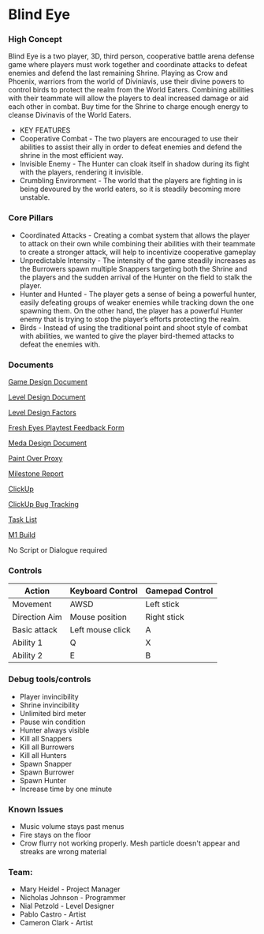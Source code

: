 # Blind Eye

### High Concept

Blind Eye is a two player, 3D, third person, cooperative battle arena defense game where players must work together and coordinate attacks to defeat enemies and defend the last remaining Shrine. Playing as Crow and Phoenix, warriors from the world of Diviniavis, use their divine powers to control birds to protect the realm from the World Eaters. Combining abilities with their teammate will allow the players to deal increased damage or aid each other in combat. Buy time for the Shrine to charge enough energy to cleanse Divinavis of the World Eaters.

* KEY FEATURES
* Cooperative Combat - The two players are encouraged to use their abilities to assist their ally in order to defeat enemies and defend the shrine in the most efficient way. 
* Invisible Enemy - The Hunter can cloak itself in shadow during its fight with the players, rendering it invisible.
* Crumbling Environment - The world that the players are fighting in is being devoured by the world eaters, so it is steadily becoming more unstable.

### Core Pillars
* Coordinated Attacks - Creating a combat system that allows the player to attack on their own while combining their abilities with their teammate to create a stronger attack, will help to incentivize cooperative gameplay
* Unpredictable Intensity - The intensity of the game steadily increases as the Burrowers spawn multiple Snappers targeting both the Shrine and the players and the sudden arrival of the Hunter on the field to stalk the player.
* Hunter and Hunted - The player gets a sense of being a powerful hunter, easily defeating groups of weaker enemies while tracking down the one spawning them. On the other hand, the player has a powerful Hunter enemy that is trying to stop the player’s efforts protecting the realm.
* Birds - Instead of using the traditional point and shoot style of combat with abilities, we wanted to give the player bird-themed attacks to defeat the enemies with.

### Documents

[Game Design Document](<https://docs.google.com/document/d/1v6Kb8D5iBFX2CARsvLRC01mK8gDOMmLfhdmhwX2aG-E/edit?usp=sharing>)

[Level Design Document](<https://docs.google.com/document/d/1roQ3wO4u3DfY_e0xRNNjT790BjSBD0Q3b03pxDe3Muc/edit?usp=sharing>)

[Level Design Factors](<https://docs.google.com/document/d/1ATU7krTRZixEQwd1cCI7gx1cGhSRb6L6npKrDVWEvss/edit?usp=sharing>)

[Fresh Eyes Playtest Feedback Form](<https://docs.google.com/forms/d/1EpBZoUvKfLMMF3GaZU68zBlcoBp9yx0hS8Al0QKMMKw/edit?usp=sharing>)

[Meda Design Document](<https://miro.com/app/board/uXjVOpPOsmM=/?share_link_id=994276187786>)

[Paint Over Proxy](<https://miro.com/app/board/uXjVOUxW1fA=/>)

[Milestone Report](<https://docs.google.com/document/d/1K73V15MdtJuQGsLiJoxIn5og0Oes6zCeDTwmnhxSfb0/edit?usp=sharing>)

[ClickUp](<https://sharing.clickup.com/36275028/l/h/7-36275028-1/c9451079576f585>)

[ClickUp Bug Tracking](<https://sharing.clickup.com/36275028/l/h/4-66055448-1/f02f6ce478cad62>)

[Task List](<https://docs.google.com/spreadsheets/d/1aE1CwJExc6e-ufWwJ5Wjcxcs_S_H9AzUSZRLkWGL6Ek/edit?usp=sharing>)

[M1 Build](<https://drive.vfs.com/index.php/apps/files/?dir=/VFSSTORAGE10%20Dropbox%20GDPGSD/Builds/GD66PG22/BlindEye/M1&fileid=75792717>)

No Script or Dialogue required

### Controls

Action               | Keyboard Control  | Gamepad Control
---                  |---                |---
Movement             | AWSD              | Left stick
Direction Aim        | Mouse position    | Right stick
Basic attack         | Left mouse click  | A
Ability 1            | Q                 | X
Ability 2            | E                 | B


### Debug tools/controls

* Player invincibility
* Shrine invincibility
* Unlimited bird meter
* Pause win condition
* Hunter always visible
* Kill all Snappers
* Kill all Burrowers
* Kill all Hunters
* Spawn Snapper
* Spawn Burrower
* Spawn Hunter
* Increase time by one minute


### Known Issues

* Music volume stays past menus
* Fire stays on the floor
* Crow flurry not working properly. Mesh particle doesn't appear and streaks are wrong material

### Team:

* Mary Heidel - Project Manager
* Nicholas Johnson - Programmer
* Nial Petzold - Level Designer
* Pablo Castro - Artist
* Cameron Clark - Artist
